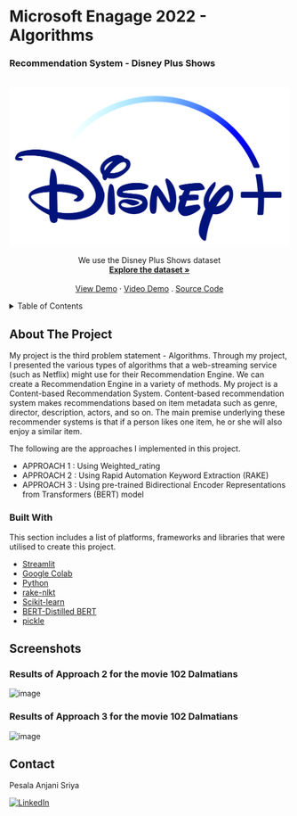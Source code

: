 # Microsoft Enagage 2022 - Algorithms

<h3> Recommendation System - Disney Plus Shows </h3>


<!-- PROJECT LOGO -->
<br />
<div align="center">
  <a href="https://github.com/othneildrew/Best-README-Template">
    <img src="Disney.png" alt="Logo">
  </a>
 </div>
 <div align="center">
<p align="center">
We use the Disney Plus Shows dataset 
    <br />
    <a href=https://github.com/AnjaniSriya/RecommendationSystem/blob/master/disney_plus_shows.csv><strong>Explore the dataset »</strong></a>
    <br />
    <br />
    <a href="https://share.streamlit.io/anjanisriya/recomendationsystem/index.py">View Demo</a>
    ·
    <a href="https://drive.google.com/drive/u/0/folders/1VFxzP_wiuZZ6fR1AC7iyxDyqodTkoW9P">Video Demo</a>
    .
    <a href="https://github.com/AnjaniSriya/RecommendationSystem/blob/master/Disney_recomm.ipynb">Source Code</a>
  </p>
</div>



<!-- TABLE OF CONTENTS -->
<details>
  <summary>Table of Contents</summary>
  <ol>
    <li>
      <a href="#about-the-project">About The Project</a>
      <ul>
        <li><a href="#built-with">Built With</a></li>
      </ul>
    </li>
    <li>
      <a href="#Screenshots">Screenshots</a>
    </li>    
    <li><a href="#contact">Contact</a></li>
  </ol>
</details>



<!-- ABOUT THE PROJECT -->
## About The Project

My project is the third problem statement - Algorithms. Through my project, I presented the various types of algorithms that a web-streaming service (such as Netflix) might use for their Recommendation Engine. We can create a Recommendation Engine in a variety of methods. My project is a Content-based Recommendation System.
Content-based recommendation system makes recommendations based on item metadata such as genre, director, description, actors, and so on. The main premise underlying these recommender systems is that if a person likes one item, he or she will also enjoy a similar item.
 
The following are the approaches I implemented in this project.
* APPROACH 1 : Using Weighted_rating
* APPROACH 2 : Using Rapid Automation Keyword Extraction (RAKE)  
* APPROACH 3 : Using pre-trained Bidirectional Encoder Representations from Transformers (BERT) model


### Built With

This section includes a list of platforms, frameworks and libraries that were utilised to create this project.

* [Streamlit](https://docs.streamlit.io/)
* [Google Colab](https://research.google.com/colaboratory/)
* [Python](https://www.python.org/)
* [rake-nlkt](https://pypi.org/project/rake-nltk/)
* [Scikit-learn](https://scikit-learn.org/stable/)
* [BERT-Distilled BERT](https://huggingface.co/docs/transformers/model_doc/distilbert)
* [pickle](https://docs.python.org/3/library/pickle.html)


<!-- SCREENSHOTS -->
## Screenshots

<h3> Results of Approach 2 for the movie 102 Dalmatians </h3>

![image](https://user-images.githubusercontent.com/73774152/170868728-38434098-743d-46fc-ba5e-aeeb3b14d882.png)


<h3> Results of Approach 3 for the movie 102 Dalmatians </h3>

![image](https://user-images.githubusercontent.com/73774152/170868760-09107730-5efc-46f2-b02a-4eddc261f01a.png)




<!-- CONTACT -->
## Contact

Pesala Anjani Sriya 

[![LinkedIn][linkedin-shield]](https://www.linkedin.com/in/anjani-sriya-p/)

[license-url]: https://github.com/othneildrew/Best-README-Template/blob/master/LICENSE.txt
[linkedin-shield]: https://img.shields.io/badge/-LinkedIn-black.svg?style=for-the-badge&logo=linkedin&colorB=555


